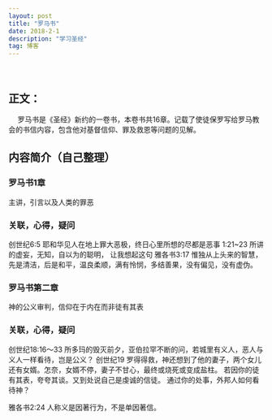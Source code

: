```yaml
---
layout: post
title: "罗马书"
date: 2018-2-1 
description: "学习圣经"
tag: 博客 
---   
```


　

## 正文：
　
 罗马书是《圣经》新约的一卷书，本卷书共16章。记载了使徒保罗写给罗马教会的书信内容，包含他对基督信仰、罪及救恩等问题的见解。

 
## 内容简介（自己整理） 

### 罗马书1章         

主讲，引言以及人类的罪恶

### 关联，心得，疑问
创世纪6:5 
耶和华见人在地上罪大恶极，终日心里所想的尽都是恶事
1:21~23 所讲的虚妄，无知，自以为的聪明，
让我想起这句
雅各书3:17
惟独从上头来的智慧，先是清洁，后是和平，温良柔顺，满有怜悯，多结善果，没有偏见，没有虚伪。
                                               

### 罗马书第二章
神的公义审判，信仰在于内在而非徒有其表
### 关联，心得，疑问　
创世纪18:16～33 所多玛的毁灭前夕，亚伯拉罕不断的问，若城里有义人，恶人与义人一样看待，岂是公义？
创世纪19 罗得得救，神还想到了他的妻子，两个女儿还有女婿。怎奈，女婿不停，妻子不甘心，最终或烧死或变成盐柱。
若因你的徒有其表，夸夸其谈。又到处说自己是虔诚的信徒。
通过你的处事，外邦人如何看待神？

雅各书2:24
人称义是因著行为，不是单因著信。

	

